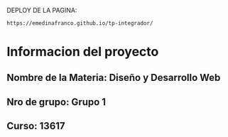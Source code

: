 DEPLOY DE LA PAGINA:
```bash
https://emedinafranco.github.io/tp-integrador/
```


# Informacion del proyecto
## Nombre de la Materia: Diseño y Desarrollo Web

## Nro de grupo: Grupo 1

## Curso: 13617
